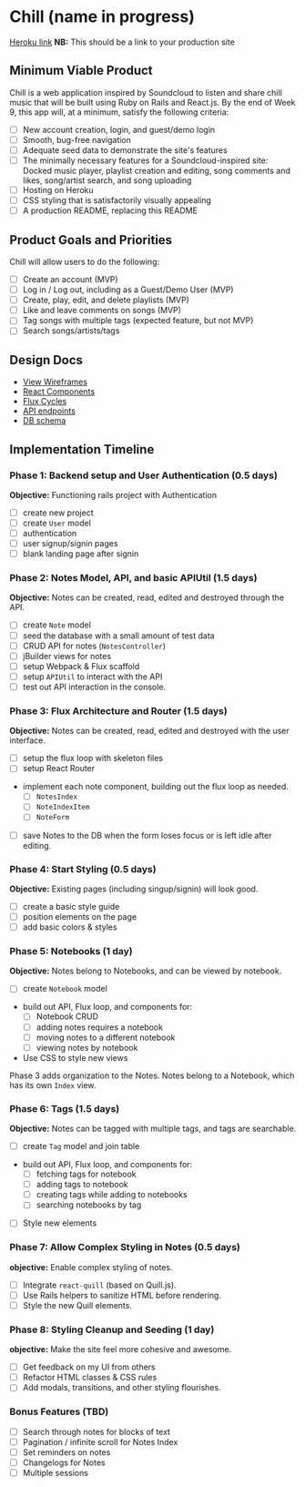 # Chill (name in progress)

[Heroku link][heroku] **NB:** This should be a link to your production site

[heroku]: http://www.herokuapp.com

## Minimum Viable Product

Chill is a web application inspired by Soundcloud to listen and share chill music that will be built using Ruby on Rails and React.js.  By the end of Week 9, this app will, at a minimum, satisfy the following criteria:

- [ ] New account creation, login, and guest/demo login
- [ ] Smooth, bug-free navigation
- [ ] Adequate seed data to demonstrate the site's features
- [ ] The minimally necessary features for a Soundcloud-inspired site: Docked music player, playlist creation and editing, song comments and likes, song/artist search, and song uploading
- [ ] Hosting on Heroku
- [ ] CSS styling that is satisfactorily visually appealing
- [ ] A production README, replacing this README

## Product Goals and Priorities

Chill will allow users to do the following:

- [ ] Create an account (MVP)
- [ ] Log in / Log out, including as a Guest/Demo User (MVP)
- [ ] Create, play, edit, and delete playlists (MVP)
- [ ] Like and leave comments on songs (MVP)
- [ ] Tag songs with multiple tags (expected feature, but not MVP)
- [ ] Search songs/artists/tags

## Design Docs
* [View Wireframes][views]
* [React Components][components]
* [Flux Cycles][flux-cycles]
* [API endpoints][api-endpoints]
* [DB schema][schema]

[views]: ./docs/views.md
[components]: ./docs/components.md
[flux-cycles]: ./docs/flux-cycles.md
[api-endpoints]: ./docs/api-endpoints.md
[schema]: ./docs/schema.md

## Implementation Timeline

### Phase 1: Backend setup and User Authentication (0.5 days)

**Objective:** Functioning rails project with Authentication

- [ ] create new project
- [ ] create `User` model
- [ ] authentication
- [ ] user signup/signin pages
- [ ] blank landing page after signin

### Phase 2: Notes Model, API, and basic APIUtil (1.5 days)

**Objective:** Notes can be created, read, edited and destroyed through
the API.

- [ ] create `Note` model
- [ ] seed the database with a small amount of test data
- [ ] CRUD API for notes (`NotesController`)
- [ ] jBuilder views for notes
- [ ] setup Webpack & Flux scaffold
- [ ] setup `APIUtil` to interact with the API
- [ ] test out API interaction in the console.

### Phase 3: Flux Architecture and Router (1.5 days)

**Objective:** Notes can be created, read, edited and destroyed with the
user interface.

- [ ] setup the flux loop with skeleton files
- [ ] setup React Router
- implement each note component, building out the flux loop as needed.
  - [ ] `NotesIndex`
  - [ ] `NoteIndexItem`
  - [ ] `NoteForm`
- [ ] save Notes to the DB when the form loses focus or is left idle
  after editing.

### Phase 4: Start Styling (0.5 days)

**Objective:** Existing pages (including singup/signin) will look good.

- [ ] create a basic style guide
- [ ] position elements on the page
- [ ] add basic colors & styles

### Phase 5: Notebooks (1 day)

**Objective:** Notes belong to Notebooks, and can be viewed by notebook.

- [ ] create `Notebook` model
- build out API, Flux loop, and components for:
  - [ ] Notebook CRUD
  - [ ] adding notes requires a notebook
  - [ ] moving notes to a different notebook
  - [ ] viewing notes by notebook
- Use CSS to style new views

Phase 3 adds organization to the Notes. Notes belong to a Notebook,
which has its own `Index` view.

### Phase 6: Tags (1.5 days)

**Objective:** Notes can be tagged with multiple tags, and tags are searchable.

- [ ] create `Tag` model and join table
- build out API, Flux loop, and components for:
  - [ ] fetching tags for notebook
  - [ ] adding tags to notebook
  - [ ] creating tags while adding to notebooks
  - [ ] searching notebooks by tag
- [ ] Style new elements

### Phase 7: Allow Complex Styling in Notes (0.5 days)

**objective:** Enable complex styling of notes.

- [ ] Integrate `react-quill` (based on Quill.js).
- [ ] Use Rails helpers to sanitize HTML before rendering.
- [ ] Style the new Quill elements.

### Phase 8: Styling Cleanup and Seeding (1 day)

**objective:** Make the site feel more cohesive and awesome.

- [ ] Get feedback on my UI from others
- [ ] Refactor HTML classes & CSS rules
- [ ] Add modals, transitions, and other styling flourishes.

### Bonus Features (TBD)
- [ ] Search through notes for blocks of text
- [ ] Pagination / infinite scroll for Notes Index
- [ ] Set reminders on notes
- [ ] Changelogs for Notes
- [ ] Multiple sessions

[phase-one]: ./docs/phases/phase1.md
[phase-two]: ./docs/phases/phase2.md
[phase-three]: ./docs/phases/phase3.md
[phase-four]: ./docs/phases/phase4.md
[phase-five]: ./docs/phases/phase5.md

